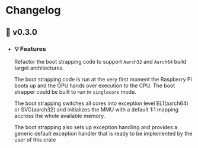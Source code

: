 # Changelog
## :carrot: v0.3.0
  - ### :bulb: Features
    Refactor the boot strapping code to support `Aarch32` and `Aarch64` build target architectures.
    
    The boot strapping code is run at the very first moment the Raspberry Pi boots up and the GPU hands over execution to the CPU. The boot strapper could be built to run in `singlecore` mode.
    
    The boot strapping switches all cores into exception level EL1(aarch64) or SVC(aarch32) and initializes the MMU with a default 1:1 mapping accross the whole available memory.

    The boot strapping also sets up exception handling and provides a generic default exception handler that is ready to be implemented by the user of this crate

